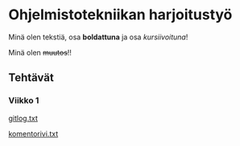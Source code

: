 # Ohjelmistotekniikan harjoitustyö

Minä olen tekstiä, osa **boldattuna** ja osa *kursiivoituna*!

Minä olen ~~muutos~~!!

## Tehtävät

### Viikko 1

[gitlog.txt](https://github.com/kastematonen/ot-harjoitustyo/blob/master/laskarit/viikko1/gitlog.txt)

[komentorivi.txt](https://github.com/kastematonen/ot-harjoitustyo/blob/master/laskarit/viikko1/komentorivi.txt)
